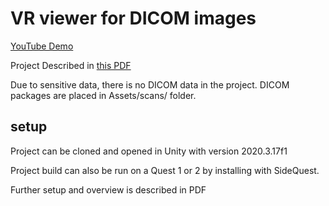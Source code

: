 # VR viewer for DICOM images
[YouTube Demo](https://www.youtube.com/watch?v=BSk5EeaFSzM&t=2s)

Project Described in [this PDF](https://github.com/tobias2912/CT-Model-Viewer-report/blob/master/thesis/main.pdf)

Due to sensitive data, there is no DICOM data in the project. DICOM packages are
placed in Assets/scans/ folder.


## setup

Project can be cloned and opened in Unity with version 2020.3.17f1

Project build can also be run on a Quest 1 or 2 by installing with SideQuest.

Further setup and overview is described in PDF
